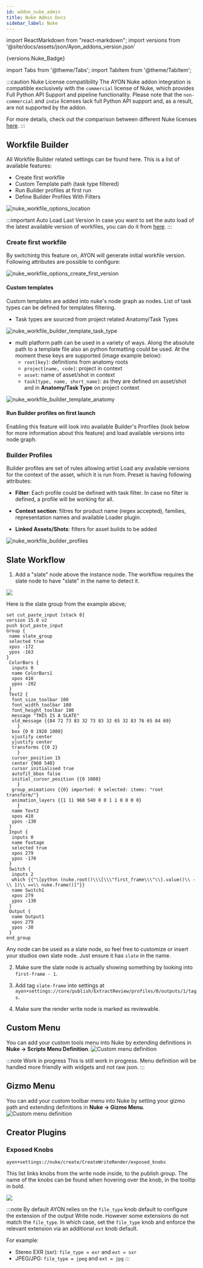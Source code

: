 ```yaml
---
id: addon_nuke_admin
title: Nuke Admin Docs
sidebar_label: Nuke
---
```


import ReactMarkdown from "react-markdown";
import versions from '@site/docs/assets/json/Ayon_addons_version.json'

<ReactMarkdown>
{versions.Nuke_Badge}
</ReactMarkdown>

import Tabs from '@theme/Tabs';
import TabItem from '@theme/TabItem';

:::caution Nuke License compatibility
The AYON Nuke addon integration is compatible exclusively with the `commercial` license of Nuke, which provides Full Python API Support and pipeline functionality. Please note that the `non-commercial` and `indie` licenses lack full Python API support and, as a result, are not supported by the addon.

For more details, check out the comparison between different Nuke licenses [here](https://learn.foundry.com/nuke/content/getting_started/meet_nuke/about_indie.html).
:::

## Workfile Builder

All Workfile Builder related settings can be found here. This is a list of available features:
- Create first workfile
- Custom Template path (task type filtered)
- Run Builder profiles at first run
- Define Builder Profiles With Filters


![nuke_workfile_options_location](assets/nuke_workfile_builder_location.png)


:::important Auto Load Last Version
In case you want to set the auto load of the latest available version of workfiles, you can do it from [here](addon_core_settings.md#open-last-workfile-at-launch).
:::

### Create first workfile

By switchintg this feature on, AYON will generate initial workfile version. Following attributes are possible to configure:


![nuke_workfile_options_create_first_version](assets/nuke_workfile_builder_create_first_workfile.png)


#### Custom templates
Custom templates are added into nuke's node graph as nodes. List of task types can be defined for templates filtering.

- Task types are sourced from project related Anatomy/Task Types


![nuke_workfile_builder_template_task_type](assets/nuke_workfile_builder_template_task_type.png)


 - multi platform path can be used in a variety of ways. Along the absolute path to a template file also an python formatting could be used. At the moment these keys are supported (image example below):
   - `root[key]`: definitions from anatomy roots
   - `project[name, code]`: project in context
   - `asset`: name of asset/shot in context
   - `task[type, name, short_name]`: as they are defined on asset/shot and in **Anatomy/Task Type** on project context

![nuke_workfile_builder_template_anatomy](assets/nuke_workfile_builder_template_anatomy.png)

#### Run Builder profiles on first launch
Enabling this feature will look into available Builder's Prorfiles (look below for more information about this feature) and load available versions into node graph.

### Builder Profiles
Builder profiles are set of rules allowing artist Load any available versions for the context of the asset, which it is run from. Preset is having following attributes:

- **Filter**: Each profile could be defined with task filter. In case no filter is defined, a profile will be working for all.

- **Context section**: filtres for product name (regex accepted), families, representation names and available Loader plugin.

- **Linked Assets/Shots**: filters for asset builds to be added


![nuke_workfile_builder_profiles](assets/nuke_workfile_builder_profiles.png)

## Slate Workflow

1. Add a "slate" node above the instance node. The workflow requires the slate node to have "slate" in the name to detect it.

![](assets/nuke_admin_slate_graph.png)

Here is the slate group from the example above;

```
set cut_paste_input [stack 0]
version 15.0 v2
push $cut_paste_input
Group {
 name slate_group
 selected true
 xpos -172
 ypos -163
}
 ColorBars {
  inputs 0
  name ColorBars1
  xpos 410
  ypos -202
 }
 Text2 {
  font_size_toolbar 100
  font_width_toolbar 100
  font_height_toolbar 100
  message "THIS IS A SLATE"
  old_message {{84 72 73 83 32 73 83 32 65 32 83 76 65 84 69}
    }
  box {0 0 1920 1080}
  xjustify center
  yjustify center
  transforms {{0 2}
    }
  cursor_position 15
  center {960 540}
  cursor_initialised true
  autofit_bbox false
  initial_cursor_position {{0 1080}
    }
  group_animations {{0} imported: 0 selected: items: "root transform/"}
  animation_layers {{1 11 960 540 0 0 1 1 0 0 0 0}
    }
  name Text2
  xpos 410
  ypos -130
 }
 Input {
  inputs 0
  name footage
  selected true
  xpos 279
  ypos -170
 }
 Switch {
  inputs 2
  which {{"\[python (nuke.root()\\\[\\\"first_frame\\\"\\].value()\\ -\\ 1)\\ ==\\ nuke.frame()]"}}
  name Switch1
  xpos 279
  ypos -130
 }
 Output {
  name Output1
  xpos 279
  ypos -30
 }
end_group
```

Any node can be used as a slate node, so feel free to customize or insert your studios own slate node. Just ensure it has `slate` in the name.

2. Make sure the slate node is actually showing something by looking into `first-frame - 1`.

3. Add tag `slate-frame` into settings at `ayon+settings://core/publish/ExtractReview/profiles/0/outputs/1/tags`.

4. Make sure the render write node is marked as reviewable.

## Custom Menu
You can add your custom tools menu into Nuke by extending definitions in **Nuke -> Scripts Menu Definition**.
![Custom menu definition](assets/nuke-admin_scriptsmenu.png)

:::note Work in progress
This is still work in progress. Menu definition will be handled more friendly with widgets and not
raw json.
:::

## Gizmo Menu
You can add your custom toolbar menu into Nuke by setting your gizmo path and extending definitions in **Nuke -> Gizmo Menu**.
![Custom menu definition](assets/nuke-admin_gizmomenu.png)

## Creator Plugins

### Exposed Knobs
`ayon+settings://nuke/create/CreateWriteRender/exposed_knobs`

This list links knobs from the write node inside, to the publish group. The name of the knobs can be found when hovering over the knob, in the tooltip in bold.

![](assets/nuke-knob_name.png)

:::note
By default AYON relies on the `file_type` knob default to configure the extension of the output Write node.
However some extensions do not match the `file_type`.
In which case, set the `file_type` knob and enforce the relevant extension via an additional `ext` knob default.

For example:
* Stereo EXR (sxr): `file_type = exr` and `ext = sxr`
* JPEG/JPG: `file_type = jpeg` and `ext = jpg`
:::
